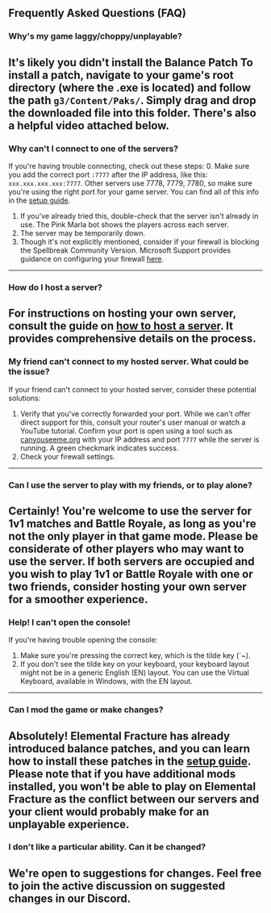 ## Frequently Asked Questions (FAQ)
### Why's my game laggy/choppy/unplayable?
It's likely you didn't install the Balance Patch To install a patch, navigate to your game's root directory (where the .exe is located) and follow the path `g3/Content/Paks/`. Simply drag and drop the downloaded file into this folder. There's also a helpful video attached below.
---
### Why can't I connect to one of the servers?
If you're having trouble connecting, check out these steps:
0. Make sure you add the correct port `:7777` after the IP address, like this: `xxx.xxx.xxx.xxx:7777`. Other servers use 7778, 7779, 7780, so make sure you're using the right port for your game server. You can find all of this info in the [setup guide](guide.md). 
1. If you've already tried this, double-check that the server isn't already in use. The Pink Marla bot shows the players across each server.
2. The server may be temporarily down.
3. Though it's not explicitly mentioned, consider if your firewall is blocking the Spellbreak Community Version. Microsoft Support provides guidance on configuring your firewall [here](https://support.microsoft.com/en-us/windows/firewall-network-protection-in-windows-security-aef9838b-d081-fd75-3b1b-e5fa794c003b).
---
### How do I host a server?
For instructions on hosting your own server, consult the guide on [how to host a server](hosting.md). It provides comprehensive details on the process.
---
### My friend can't connect to my hosted server. What could be the issue?
If your friend can't connect to your hosted server, consider these potential solutions:
1. Verify that you've correctly forwarded your port. While we can't offer direct support for this, consult your router's user manual or watch a YouTube tutorial. Confirm your port is open using a tool such as [canyouseeme.org](https://canyouseeme.org/) with your IP address and port `7777` while the server is running. A green checkmark indicates success.
2. Check your firewall settings.
---
### Can I use the server to play with my friends, or to play alone?
Certainly! You're welcome to use the server for 1v1 matches and Battle Royale, as long as you're not the only player in that game mode. Please be considerate of other players who may want to use the server. If both servers are occupied and you wish to play 1v1 or Battle Royale with one or two friends, consider hosting your own server for a smoother experience.
---
### Help! I can't open the console!
If you're having trouble opening the console:
1. Make sure you're pressing the correct key, which is the tilde key (`~).
2. If you don't see the tilde key on your keyboard, your keyboard layout might not be in a generic English (EN) layout. You can use the Virtual Keyboard, available in Windows, with the EN layout.
---
### Can I mod the game or make changes?
Absolutely! Elemental Fracture has already introduced balance patches, and you can learn how to install these patches in the [setup guide](guide.md). Please note that if you have additional mods installed, you won't be able to play on Elemental Fracture as the conflict between our servers and your client would probably make for an unplayable experience.
---
### I don't like a particular ability. Can it be changed?
We're open to suggestions for changes. Feel free to join the active discussion on suggested changes in our Discord.
---

